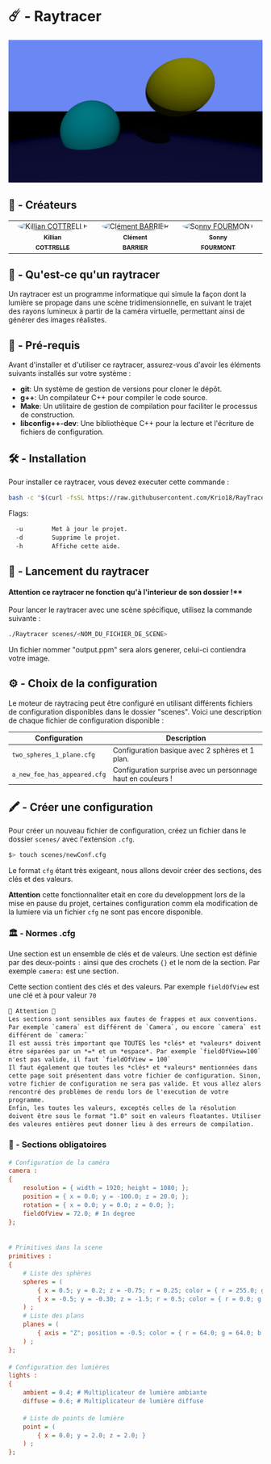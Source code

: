 # ☄️ - Raytracer

![Raytracer](screenshots/two_spheres_1_plane.jpg)

## 🤝 - Créateurs

<table>
    <tbody>
        <tr>
            <td align="center" valign="top" width="14.28%"><a href="https://github.com/Krio18"><img src="https://avatars.githubusercontent.com/u/114526966?v=4" width="100px;" alt="Killian COTTRELLE" style="border-radius: 50% !important;"/><br /><sub><b>Killian<br>COTTRELLE</b></sub></a><br /></td>
            <td align="center" valign="top" width="14.28%"><a href="https://github.com/Maskalito"><img src="https://avatars.githubusercontent.com/u/114986497?v=4" width="100px;" alt="Clément BARRIER" style="border-radius: 50% !important;"/><br /><sub><b>Clément<br>BARRIER</b></sub></a><br /></td>
            <td align="center" valign="top" width="14.28%"><a href="https://github.com/Sonny-Fourmont"><img src="https://avatars.githubusercontent.com/u/114910491?v=4" width="100px;" alt="Sonny FOURMONT" style="border-radius: 50%; !important"/><br /><sub><b>Sonny<br>FOURMONT</b></sub></a><br /></td>
        </tr>
    </tbody>
</table>

## 🧐 - Qu'est-ce qu'un raytracer

Un raytracer est un programme informatique qui simule la façon dont la lumière se propage dans une scène tridimensionnelle, en suivant le trajet des rayons lumineux à partir de la caméra virtuelle, permettant ainsi de générer des images réalistes.

## 📝 - Pré-requis

Avant d'installer et d'utiliser ce raytracer, assurez-vous d'avoir les éléments suivants installés sur votre système :

- **git**: Un système de gestion de versions pour cloner le dépôt.
- **g++**: Un compilateur C++ pour compiler le code source.
- **Make**: Un utilitaire de gestion de compilation pour faciliter le processus de construction.
- **libconfig++-dev**: Une bibliothèque C++ pour la lecture et l'écriture de fichiers de configuration.

## 🛠️ - Installation

Pour installer ce raytracer, vous devez executer cette commande :

```bash
bash -c "$(curl -fsSL https://raw.githubusercontent.com/Krio18/RayTracer/main/Installation.sh)"
```

Flags:
```bash
  -u        Met à jour le projet.
  -d        Supprime le projet.
  -h        Affiche cette aide.
```

## 🚀 - Lancement du raytracer

#### **Attention** ce raytracer ne fonction qu'à l'interieur de son dossier !**

Pour lancer le raytracer avec une scène spécifique, utilisez la commande suivante :

```bash
./Raytracer scenes/<NOM_DU_FICHIER_DE_SCENE>
```

Un fichier nommer "output.ppm" sera alors generer, celui-ci contiendra votre image.

## ⚙️ - Choix de la configuration

Le moteur de raytracing peut être configuré en utilisant différents fichiers de configuration disponibles dans le dossier "scenes". Voici une description de chaque fichier de configuration disponible :

| Configuration                      | Description                                                                                           |
|------------------------------------|-------------------------------------------------------------------------------------------------------|
| `two_spheres_1_plane.cfg`          | Configuration basique avec 2 sphères et 1 plan.                                                       |
| `a_new_foe_has_appeared.cfg`       | Configuration surprise avec un personnage haut en couleurs !                                          |

## 🖍️ - Créer une configuration

Pour créer un nouveau fichier de configuration, créez un fichier dans le dossier `scenes/` avec l'extension `.cfg`.

```bash
$> touch scenes/newConf.cfg
```
Le format `cfg` étant très exigeant, nous allons devoir créer des sections, des clés et des valeurs.

**Attention** cette fonctionnaliter etait en core du developpment lors de la mise en pause du projet, certaines configuration comm ela modification de la lumiere
via un fichier `cfg` ne sont pas encore disponible.

### 🏛️ - Normes .cfg

Une section est un ensemble de clés et de valeurs. Une section est définie par des deux-points `:` ainsi que des crochets `{}` et le nom de la section. Par exemple `camera:` est une section.

Cette section contient des clés et des valeurs. Par exemple `fieldOfView` est une clé et à pour valeur `70`

```
🚨 Attention 🚨
Les sections sont sensibles aux fautes de frappes et aux conventions.
Par exemple `camera` est différent de `Camera`, ou encore `camera` est différent de `camera:`
Il est aussi très important que TOUTES les *clés* et *valeurs* doivent être séparées par un *=* et un *espace*. Par exemple `fieldOfView=100` n'est pas valide, il faut `fieldOfView = 100`
Il faut également que toutes les *clés* et *valeurs* mentionnées dans cette page soit présentent dans votre fichier de configuration. Sinon, votre fichier de configuration ne sera pas valide. Et vous allez alors rencontré des problèmes de rendu lors de l'execution de votre programme.
Enfin, les toutes les valeurs, exceptés celles de la résolution doivent être sous le format "1.0" soit en valeurs floatantes. Utiliser des valeures entières peut donner lieu à des erreurs de compilation.
```

### 📢 - Sections obligatoires

```ini
# Configuration de la caméra
camera :
{
    resolution = { width = 1920; height = 1080; };
    position = { x = 0.0; y = -100.0; z = 20.0; };
    rotation = { x = 0.0; y = 0.0; z = 0.0; };
    fieldOfView = 72.0; # In degree
};


# Primitives dans la scene
primitives :
{
    # Liste des sphères
    spheres = (
        { x = 0.5; y = 0.2; z = -0.75; r = 0.25; color = { r = 255.0; g = 255.0; b = 0.0; };},
        { x = -0.5; y = -0.30; z = -1.5; r = 0.5; color = { r = 0.0; g = 235.0; b = 255.0; };}
    ) ;
    # Liste des plans
    planes = (
        { axis = "Z"; position = -0.5; color = { r = 64.0; g = 64.0; b = 255.0; }; }
    ) ;
};

# Configuration des lumières
lights :
{
    ambient = 0.4; # Multiplicateur de lumière ambiante
    diffuse = 0.6; # Multiplicateur de lumière diffuse

    # Liste de points de lumière
    point = (
        { x = 0.0; y = 2.0; z = 2.0; }
    ) ;
};
```